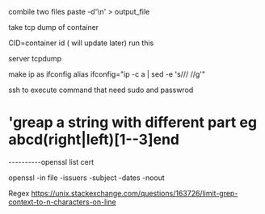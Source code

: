 combile two files
paste -d'\n' <frst file > <second file>  > output_file 

take tcp dump of container 


CID=container id ( will update later)
run this 

server 
tcpdump


make ip as ifconfig
alias ifconfig="ip -c a | sed -e 's/\// \//g'"



ssh to execute command that need sudo and passwrod 


# 'greap a string with different part eg abcd(right|left)[1--3]end


  
  ----------openssl list cert
  
  openssl -in file -issuers -subject -dates -noout 
  
Regex
  https://unix.stackexchange.com/questions/163726/limit-grep-context-to-n-characters-on-line
  
